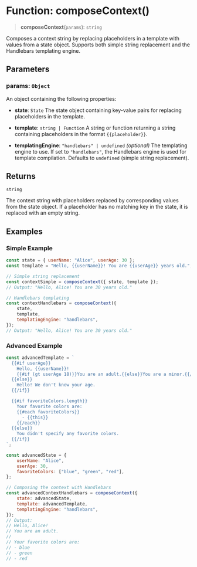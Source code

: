 # Function: composeContext()

> **composeContext**(`params`): `string`

Composes a context string by replacing placeholders in a template with values from a state object. Supports both simple string replacement and the Handlebars templating engine.

## Parameters

### **params**: `Object`

An object containing the following properties:

- **state**: `State`
  The state object containing key-value pairs for replacing placeholders in the template.

- **template**: `string | Function`
  A string or function returning a string containing placeholders in the format `{{placeholder}}`.

- **templatingEngine**: `"handlebars" | undefined` _(optional)_
  The templating engine to use. If set to `"handlebars"`, the Handlebars engine is used for template compilation. Defaults to `undefined` (simple string replacement).

## Returns

`string`

The context string with placeholders replaced by corresponding values from the state object. If a placeholder has no matching key in the state, it is replaced with an empty string.

## Examples

### Simple Example

```javascript
const state = { userName: "Alice", userAge: 30 };
const template = "Hello, {{userName}}! You are {{userAge}} years old.";

// Simple string replacement
const contextSimple = composeContext({ state, template });
// Output: "Hello, Alice! You are 30 years old."

// Handlebars templating
const contextHandlebars = composeContext({
    state,
    template,
    templatingEngine: "handlebars",
});
// Output: "Hello, Alice! You are 30 years old."
```

### Advanced Example

```javascript
const advancedTemplate = `
  {{#if userAge}}
    Hello, {{userName}}!
    {{#if (gt userAge 18)}}You are an adult.{{else}}You are a minor.{{/if}}
  {{else}}
    Hello! We don't know your age.
  {{/if}}

  {{#if favoriteColors.length}}
    Your favorite colors are:
    {{#each favoriteColors}}
      - {{this}}
    {{/each}}
  {{else}}
    You didn't specify any favorite colors.
  {{/if}}
`;

const advancedState = {
    userName: "Alice",
    userAge: 30,
    favoriteColors: ["blue", "green", "red"],
};

// Composing the context with Handlebars
const advancedContextHandlebars = composeContext({
    state: advancedState,
    template: advancedTemplate,
    templatingEngine: "handlebars",
});
// Output:
// Hello, Alice!
// You are an adult.
//
// Your favorite colors are:
// - blue
// - green
// - red
```
